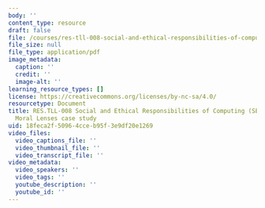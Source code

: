 ```yaml
---
body: ''
content_type: resource
draft: false
file: /courses/res-tll-008-social-and-ethical-responsibilities-of-computing-serc/mit_restll008_6-031_moralslides.pdf
file_size: null
file_type: application/pdf
image_metadata:
  caption: ''
  credit: ''
  image-alt: ''
learning_resource_types: []
license: https://creativecommons.org/licenses/by-nc-sa/4.0/
resourcetype: Document
title: RES.TLL-008 Social and Ethical Responsibilities of Computing (SERC), 6.031
  Moral Lenses case study
uid: 18feca2f-5096-4cce-b95f-3e9df20e1269
video_files:
  video_captions_file: ''
  video_thumbnail_file: ''
  video_transcript_file: ''
video_metadata:
  video_speakers: ''
  video_tags: ''
  youtube_description: ''
  youtube_id: ''
---
```

